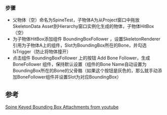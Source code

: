 
### 步骤
- 父物体（空）命名为SpineTest，子物体A为从Project窗口中拖放SkeletonData Asset到Hierarchy窗口实例化生成的物体，子物体HitBox（空）
- 为子物体HitBox添加组件 BoundingBoxFollower ，设置SkeletonRenderer引用为子物体A上的组件，Slot为BoundingBox所在的Bone，并勾选IsTrigger（防止将物体撞开）
- 点击组件 BoundingBoxFollower 上的按钮 Add Bone Follower，生成 BoneFollower 组件，保持默认设置（组件的Bone Name自动设置为BoundingBox所在的Bone的父骨骼（如果这个按钮是灰色的，那么就手动添加BoneFollower组件并设置Slot为对应BoundingBox）

## 参考
[Spine Keyed Bounding Box Attachments from youtube](https://www.youtube.com/watch?v=boIJm1o8Pkw)
